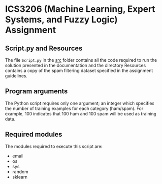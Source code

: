 # ICS3206 (Machine Learning, Expert Systems, and Fuzzy Logic) Assignment

## Script.py and Resources

The file `Script.py` in the [src](https://github.com/migueldingli1997/ICS3206-Machine-Learning-Expert-Systems-and-Fuzzy-Logic-Assignment/tree/master/Implementation/src) folder contains all the code required to run the solution presented in the documentation and the
directory Resources contains a copy of the spam filtering dataset specified in the assignment guidelines.

## Program arguments

The Python script requires only one argument; an integer which specifies the number of training examples for 
each category (ham/spam). For example, 100 indicates that 100 ham and 100 spam will be used as training data.

## Required modules

The modules required to execute this script are:
 * email
 * os
 * sys
 * random
 * sklearn
